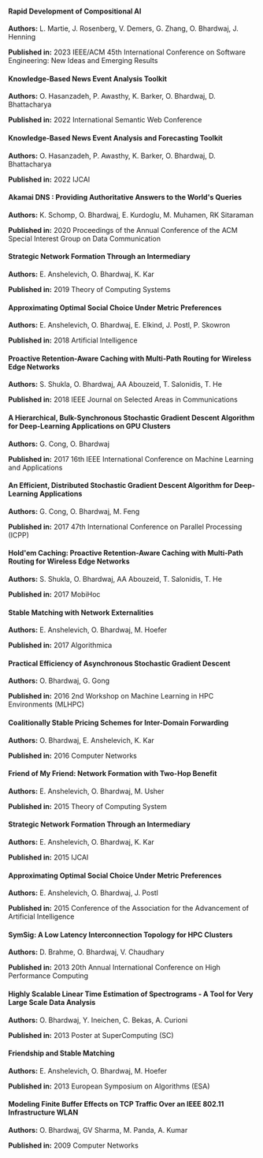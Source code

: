 #### Rapid Development of Compositional AI

**Authors:** L. Martie, J. Rosenberg, V. Demers, G. Zhang, O. Bhardwaj, J. Henning   

**Published in:** 2023 IEEE/ACM 45th International Conference on Software Engineering: New Ideas and Emerging Results

#### Knowledge-Based News Event Analysis Toolkit

**Authors:** O. Hasanzadeh, P. Awasthy, K. Barker, O. Bhardwaj, D. Bhattacharya  

**Published in:** 2022 International Semantic Web Conference

#### Knowledge-Based News Event Analysis and Forecasting Toolkit

**Authors:** O. Hasanzadeh, P. Awasthy, K. Barker, O. Bhardwaj, D. Bhattacharya  

**Published in:** 2022 IJCAI

#### Akamai DNS : Providing Authoritative Answers to the World's Queries


**Authors:** K. Schomp, O. Bhardwaj, E. Kurdoglu, M. Muhamen, RK Sitaraman  

**Published in:** 2020 Proceedings of the Annual Conference of the ACM Special Interest Group on Data Communication

#### Strategic Network Formation Through an Intermediary

**Authors:** E. Anshelevich, O. Bhardwaj, K. Kar  

**Published in:** 2019 Theory of Computing Systems

#### Approximating Optimal Social Choice Under Metric Preferences

**Authors:** E. Anshelevich, O. Bhardwaj, E. Elkind, J. Postl, P. Skowron  

**Published in:** 2018 Artificial Intelligence

#### Proactive Retention-Aware Caching with Multi-Path Routing for Wireless Edge Networks

**Authors:** S. Shukla, O. Bhardwaj, AA Abouzeid, T. Salonidis, T. He  

**Published in:** 2018 IEEE Journal on Selected Areas in Communications

#### A Hierarchical, Bulk-Synchronous Stochastic Gradient Descent Algorithm for Deep-Learning Applications on GPU Clusters

**Authors:** G. Cong, O. Bhardwaj  

**Published in:** 2017 16th IEEE International Conference on Machine Learning and Applications

#### An Efficient, Distributed Stochastic Gradient Descent Algorithm for Deep-Learning Applications

**Authors:** G. Cong, O. Bhardwaj, M. Feng  

**Published in:** 2017 47th International Conference on Parallel Processing (ICPP)

#### Hold'em Caching: Proactive Retention-Aware Caching with Multi-Path Routing for Wireless Edge Networks

**Authors:** S. Shukla, O. Bhardwaj, AA Abouzeid, T. Salonidis, T. He  

**Published in:** 2017 MobiHoc

#### Stable Matching with Network Externalities

**Authors:** E. Anshelevich, O. Bhardwaj, M. Hoefer  

**Published in:** 2017 Algorithmica

#### Practical Efficiency of Asynchronous Stochastic Gradient Descent

**Authors:** O. Bhardwaj, G. Gong  

**Published in:** 2016 2nd Workshop on Machine Learning in HPC Environments (MLHPC)

#### Coalitionally Stable Pricing Schemes for Inter-Domain Forwarding

**Authors:** O. Bhardwaj, E. Anshelevich, K. Kar  

**Published in:** 2016 Computer Networks

#### Friend of My Friend: Network Formation with Two-Hop Benefit

**Authors:** E. Anshelevich, O. Bhardwaj, M. Usher  

**Published in:** 2015 Theory of Computing System

#### Strategic Network Formation Through an Intermediary

**Authors:** E. Anshelevich, O. Bhardwaj, K. Kar  

**Published in:** 2015 IJCAI

#### Approximating Optimal Social Choice Under Metric Preferences

**Authors:** E. Anshelevich, O. Bhardwaj, J. Postl  

**Published in:** 2015 Conference of the Association for the Advancement of Artificial Intelligence

#### SymSig: A Low Latency Interconnection Topology for HPC Clusters

**Authors:** D. Brahme, O. Bhardwaj, V. Chaudhary  

**Published in:** 2013 20th Annual International Conference on High Performance Computing

#### Highly Scalable Linear Time Estimation of Spectrograms - A Tool for Very Large Scale Data Analysis

**Authors:** O. Bhardwaj, Y. Ineichen, C. Bekas, A. Curioni  

**Published in:** 2013 Poster at SuperComputing (SC)

#### Friendship and Stable Matching

**Authors:** E. Anshelevich, O. Bhardwaj, M. Hoefer  

**Published in:** 2013 European Symposium on Algorithms (ESA)

#### Modeling Finite Buffer Effects on TCP Traffic Over an IEEE 802.11 Infrastructure WLAN

**Authors:** O. Bhardwaj, GV Sharma, M. Panda, A. Kumar  

**Published in:** 2009 Computer Networks
